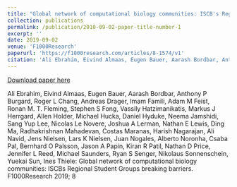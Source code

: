 ```yaml
---
title: "Global network of computational biology communities: ISCB's Regional Student Groups breaking barriers"
collection: publications
permalink: /publication/2010-09-02-paper-title-number-1
excerpt: ''
date: 2019-09-02
venue: 'F1000Research'
paperurl: 'https://f1000research.com/articles/8-1574/v1'
citation: 'Ali Ebrahim, Eivind Almaas, Eugen Bauer, Aarash Bordbar, Anthony P Burgard, Roger L Chang, Andreas Drager, Imam Famili, Adam M Feist, Ronan M. T. Fleming, Stephen S Fong, Vassily Hatzimanikatis, Markus J Herrgard, Allen Holder, Michael Hucka, Daniel Hyduke, Neema Jamshidi, Sang Yup Lee, Nicolas Le Novere, Joshua A Lerman, Nathan E Lewis, Ding Ma, Radhakrishnan Mahadevan, Costas Maranas, Harish Nagarajan, Ali Navid, Jens Nielsen, Lars K Nielsen, Juan Nogales, Alberto Noronha, Csaba Pal, Bernhard O Palsson, Jason A Papin, Kiran R Patil, Nathan D Price, Jennifer L Reed, Michael Saunders, Ryan S Senger, Nikolaus Sonnenschein, Yuekai Sun, Ines Thiele (2019). &quot;Global network of computational biology communities: ISCBs Regional Student Groups breaking barriers&quot; <i>F1000Research</i>. 8.'
---
```


[Download paper here](https://f1000research.com/articles/8-1574/v1)

Ali Ebrahim, Eivind Almaas, Eugen Bauer, Aarash Bordbar, Anthony P Burgard, Roger L Chang, Andreas Drager, Imam Famili, Adam M Feist, Ronan M. T. Fleming, Stephen S Fong, Vassily Hatzimanikatis, Markus J Herrgard, Allen Holder, Michael Hucka, Daniel Hyduke, Neema Jamshidi, Sang Yup Lee, Nicolas Le Novere, Joshua A Lerman, Nathan E Lewis, Ding Ma, Radhakrishnan Mahadevan, Costas Maranas, Harish Nagarajan, Ali Navid, Jens Nielsen, Lars K Nielsen, Juan Nogales, Alberto Noronha, Csaba Pal, Bernhard O Palsson, Jason A Papin, Kiran R Patil, Nathan D Price, Jennifer L Reed, Michael Saunders, Ryan S Senger, Nikolaus Sonnenschein, Yuekai Sun, Ines Thiele: Global network of computational biology communities: ISCBs Regional Student Groups breaking barriers. F1000Research 2019; 8